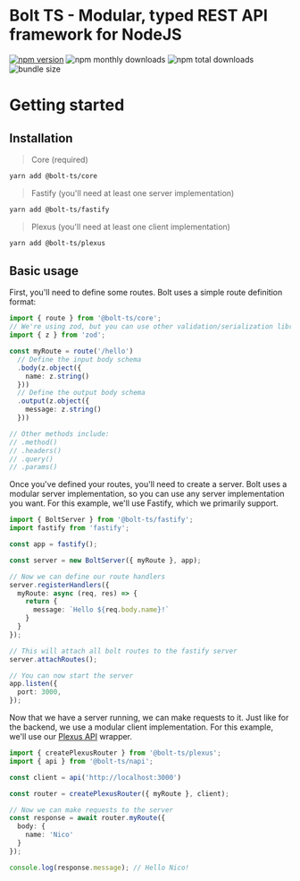 # Bolt TS - Modular, typed REST API framework for NodeJS

[![npm version](https://badge.fury.io/js/@bolt-ts%2Fcore.svg)](https://badge.fury.io/js/@bolt-ts%2Fcore)
![npm monthly downloads](https://img.shields.io/npm/dw/@bolt-ts/core?style=flat)
![npm total downloads](https://img.shields.io/npm/dt/@bolt-ts/core?style=flat)
![bundle size](https://img.shields.io/bundlephobia/min/@bolt-ts/core?style=flat)

# Getting started

## Installation

> Core (required)
```bash
yarn add @bolt-ts/core
```

> Fastify (you'll need at least one server implementation)
```bash
yarn add @bolt-ts/fastify
```

> Plexus (you'll need at least one client implementation)
```bash
yarn add @bolt-ts/plexus
```

## Basic usage

First, you'll need to define some routes. Bolt uses a simple route definition format:

```typescript
import { route } from '@bolt-ts/core';
// We're using zod, but you can use other validation/serialization libraries, as long as they're compatible with bolt
import { z } from 'zod';

const myRoute = route('/hello')
  // Define the input body schema
  .body(z.object({
    name: z.string()
  }))
  // Define the output body schema
  .output(z.object({
    message: z.string()
  }))

// Other methods include:
// .method()
// .headers()
// .query()
// .params()
```

Once you've defined your routes, you'll need to create a server. Bolt uses a modular server implementation, so you can use any server implementation you want. For this example, we'll use Fastify, which we primarily support.

```typescript
import { BoltServer } from '@bolt-ts/fastify';
import fastify from 'fastify';

const app = fastify();

const server = new BoltServer({ myRoute }, app);

// Now we can define our route handlers
server.registerHandlers({
  myRoute: async (req, res) => {
    return {
      message: `Hello ${req.body.name}!`
    }
  }
});

// This will attach all bolt routes to the fastify server
server.attachRoutes();

// You can now start the server
app.listen({
  port: 3000,
});
```

Now that we have a server running, we can make requests to it. Just like for the backend, we use a modular client implementation. For this example, we'll use our [Plexus API](https://plexusjs.org/docs/plexus-api/usage) wrapper.

```typescript
import { createPlexusRouter } from '@bolt-ts/plexus';
import { api } from '@bolt-ts/napi';

const client = api('http://localhost:3000')

const router = createPlexusRouter({ myRoute }, client);

// Now we can make requests to the server
const response = await router.myRoute({
  body: {
    name: 'Nico'
  }
});

console.log(response.message); // Hello Nico!
```

